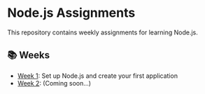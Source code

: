 # Node.js Assignments

This repository contains weekly assignments for learning Node.js.

## 📚 Weeks
- [Week 1](./Week-1): Set up Node.js and create your first application
- [Week 2](./Week-2): (Coming soon...)
